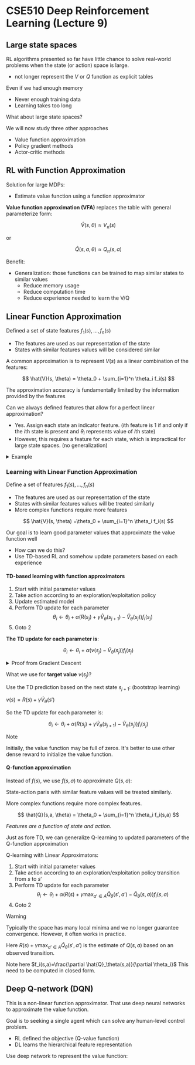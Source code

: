 # CSE510 Deep Reinforcement Learning (Lecture 9)

## Large state spaces

RL algorithms presented so far have little chance to solve real-world problems when the state (or action) space is large.

- not longer represent the $V$ or $Q$ function as explicit tables

Even if we had enough memory

- Never enough training data
- Learning takes too long

What about large state spaces? 

We will now study three other approaches 

- Value function approximation 
- Policy gradient methods 
- Actor-critic methods

## RL with Function Approximation

Solution for large MDPs:

- Estimate value function using a function approximator

**Value function approximation (VFA)** replaces the table with general parameterize form:

$$
\hat{V}(s, \theta) \approx V_\pi(s)
$$

or

$$
\hat{Q}(s, a, \theta) \approx Q_\pi(s, a)
$$

Benefit:

- Generalization: those functions can be trained to map similar states to similar values
  - Reduce memory usage
  - Reduce computation time
  - Reduce experience needed to learn the V/Q

## Linear Function Approximation

Defined a set of state features $f_1(s),\ldots,f_n(s)$

- The features are used as our representation of the state
- States with similar features values will be considered similar

A common approximation is to represent $V(s)$ as a linear combination of the features:

$$
\hat{V}(s, \theta) = \theta_0 + \sum_{i=1}^n \theta_i f_i(s)
$$

The approximation accuracy is fundamentally limited by the information provided by the features

Can we always defined features that allow for a perfect linear approximation?

- Yes. Assign each state an indicator feature. ($i$th feature is $1$ if and only if the $i$th state is present and $\theta_i$ represents value of $i$th state)
- However, this requires a feature for each state, which is impractical for large state spaces. (no generalization)

<details>
<summary>Example</summary>

Grid with no obstacles, deterministic actions U/D/L/R, no discounting, -1 reward everywhere except +10 at goal.

The grid is:

|4|5|6|7|8|9|10|
|---|---|---|---|---|---|---|
|3|4|5|6|7|8|9|
|2|3|4|5|6|7|8|
|1|2|3|4|5|6|7|
|0|1|2|3|4|5|6|
|0|0|1|2|3|4|5|
|0|0|0|1|2|3|4|

Features for state $s=(x, y): f_1(s)=x, f_2(s)=y$ (just 2 features)

$$
V(s) = \theta_0 + \theta_1 x + \theta_2 y
$$

Is there a good linear approximation?

- Yes. 
- $\theta_0 =10, \theta_1 = -1, \theta_2 = -1$ 
- (note upper right is origin)

$$
V(s) = 10 - x - y
$$

subtracts Manhattan dist from goal reward

---

However, for different grid, $V(s)=\theta_0 + \theta_1 x + \theta_2 y$ is not a good approximation.

|4|5|6|7|6|5|4|
|---|---|---|---|---|---|---|
|5|6|7|8|7|6|5|
|6|7|8|9|8|7|6|
|7|8|9|10|9|8|7|
|6|7|8|9|8|7|6|
|5|6|7|8|7|6|5|
|4|5|6|7|6|5|4|

But we can include a new feature $z=|3-x|+|3-y|$ to get a good approximation.

$V(s) = \theta_0 + \theta_1 x + \theta_2 y + \theta_3 z$

> Usually, we need to define different approximation for different problems.

</details>

### Learning with Linear Function Approximation

Define a set of features $f_1(s),\ldots,f_n(s)$

- The features are used as our representation of the state
- States with similar features values will be treated similarly
- More complex functions require more features

$$
\hat{V}(s, \theta) =\theta_0 + \sum_{i=1}^n \theta_i f_i(s)
$$

Our goal is to learn good parameter values that approximate the value function well

- How can we do this?
- Use TD-based RL and somehow update parameters based on each experience

#### TD-based learning with function approximators

1. Start with initial parameter values
2. Take action according to an exploration/exploitation policy
3. Update estimated model
4. Perform TD update for each parameter
   $$
   \theta_i \gets \theta_i + \alpha \left(R(s_j)+\gamma \hat{V}_\theta(s_{j+1})- \hat{V}_\theta(s_j)\right)f_i(s_j)
   $$
5. Goto 2

**The TD update for each parameter is**:

$$
\theta_i \gets \theta_i + \alpha \left(v(s_j)-\hat{V}_\theta(s_j)\right)f_i(s_j)
$$

<details>
<summary>Proof from Gradient Descent</summary>

Our goal is to minimize the squared errors between our estimated value function at each target value:

$$
E_j(\theta) = \frac{1}{2} \sum_{i=1}^n \left(\hat{V}_\theta(s_j)-v(s_j)\right)^2
$$

Here $E_j(\theta)$ is the squared error of example $j$.

$\hat{V}_\theta(s_j)$ is our estimated value function at state $s_j$.

$v(s_j)$ is the true target value at state $s_j$.

After seeing $j$'th state, the **gradient descent rule** tells us that we can decrease error with respect to $E_j(\theta)$ by

$$
\theta_i \gets \theta_i - \alpha \frac{\partial E_j(\theta)}{\partial \theta_i}
$$

here $\alpha$ is the learning rate.

By the chain rule, we have:

$$
\begin{aligned}
\theta_i &\gets \theta_i -\alpha \frac{\partial E_j(\theta)}{\partial \theta_i} \\
\theta_i -\alpha \frac{\partial E_j(\theta)}{\partial \theta_i} &=\theta_i - \alpha \frac{\partial E_j}{\partial \hat{V}_\theta(s_j)}\frac{\partial \hat{V}_\theta(s_j)}{\partial \theta_i}\\
&= \theta_i - \alpha \left(\hat{V}_\theta(s_j)-v(s_j)\right)f_i(s_j)
\end{aligned}
$$

Note that $\frac{\partial E_j}{\partial \hat{V}_\theta(s_j)}=\hat{V}_\theta(s_j)-v(s_j)$

and $\frac{\partial \hat{V}_\theta(s_j)}{\partial \theta_i}=f_i(s_j)$

For the linear approximation function

$$
\hat{V}_\theta(s_j) = \theta_0 + \sum_{i=1}^n \theta_i f_i(s_j)
$$

we have $\frac{\partial \hat{V}_\theta(s_j)}{\partial \theta_i}=f_i(s_j)$

Thus the TD update for each parameter is:

$$
\theta_i \gets \theta_i + \alpha \left(v(s_j)-\hat{V}_\theta(s_j)\right)f_i(s_j)
$$

For linear functions, this update is guaranteed to converge to the best approximation for a suitable learning rate.

</details>

What we use for **target value** $v(s_j)$?

Use the TD prediction based on the next state $s_{j+1}$: (bootstrap learning)

$v(s)=R(s)+\gamma \hat{V}_\theta(s')$

So the TD update for each parameter is:

$$
\theta_i \gets \theta_i + \alpha \left(R(s_j)+\gamma \hat{V}_\theta(s_{j+1})- \hat{V}_\theta(s_j)\right)f_i(s_j)
$$

> [!NOTE]
>
> Initially, the value function may be full of zeros. It's better to use other dense reward to initialize the value function.

#### Q-function approximation

Instead of $f(s)$, we use $f(s,a)$ to approximate $Q(s,a)$:

State-action paris with similar feature values will be treated similarly.

More complex functions require more complex features.

$$
\hat{Q}(s,a, \theta) = \theta_0 + \sum_{i=1}^n \theta_i f_i(s,a)
$$

_Features are a function of state and action._

Just as fore TD, we can generalize Q-learning to updated parameters of the Q-function approximation

Q-learning with Linear Approximators:

1. Start with initial parameter values
2. Take action according to an exploration/exploitation policy transition from $s$ to $s'$
3. Perform TD update for each parameter
   $$
   \theta_i \gets \theta_i + \alpha \left(R(s)+\gamma \max_{a'\in A} \hat{Q}_\theta(s',a')- \hat{Q}_\theta(s,a)\right)f_i(s,a)
   $$
4. Goto 2

> [!WARNING]
>
> Typically the space has many local minima and we no longer guarantee convergence.
> However, it often works in practice.

Here $R(s)+\gamma \max_{a'\in A} \hat{Q}_\theta(s',a')$ is the estimate of $Q(s,a)$ based on an observed transition.

Note here $f_i(s,a)=\frac{\partial \hat{Q}_\theta(s,a)}{\partial \theta_i}$ This need to be computed in closed form.

## Deep Q-network (DQN)

This is a non-linear function approximator. That use deep neural networks to approximate the value function.

Goal is to seeking a single agent which can solve any human-level control problem.

- RL defined the objective (Q-value function)
- DL learns the hierarchical feature representation

Use deep network to represent the value function:
